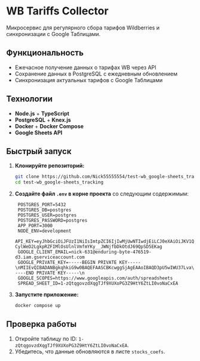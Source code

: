 # WB Tariffs Collector

Микросервис для регулярного сбора тарифов Wildberries и синхронизации с Google Таблицами.

## Функциональность

- Ежечасное получение данных о тарифах WB через API
- Сохранение данных в PostgreSQL с ежедневным обновлением
- Синхронизация актуальных тарифов с Google Таблицами

## Технологии

- **Node.js** + **TypeScript**
- **PostgreSQL** + **Knex.js**
- **Docker** + **Docker Compose**
- **Google Sheets API**

## Быстрый запуск

1. **Клонируйте репозиторий:**

   ```bash
   git clone https://github.com/Nick55555554/test-wb_google-sheets_tracking
   cd test-wb_google-sheets_tracking
   ```

2. **Создайте файл `.env` в корне проекта** со следующим содержимым:

   ```env
    POSTGRES_PORT=5432
    POSTGRES_DB=postgres
    POSTGRES_USER=postgres
    POSTGRES_PASSWORD=postgres
    APP_PORT=3000
    NODE_ENV=development
    API_KEY=eyJhbGciOiJFUzI1NiIsImtpZCI6IjIwMjUwNTIwdjEiLCJ0eXAiOiJKV1QifQ.eyJlbnQiOjEsImV4cCI6MTc2NTY3MDIyOSwiaWQiOiIwMTk3NmU0Yy1mZTgwLTc1NDAtODkyMi02NGE5ZWUzYTU4MzYiLCJpaWQiOjQ1OTExNjA5LCJvaWQiOjExMzA0NiwicyI6MTA3Mzc0MTgzMiwic2lkIjoiOTMyYzE3NmEtNTA4NS01YzZmLWJjMzMtNGU4NGNkZjU4ZDdlIiwidCI6ZmFsc2UsInVpZCI6NDU5MTE2MDl9.wDoH8FLdZu1049uPCmhx3UHaw28YJB-CylWeD2LgkpRZFIMlOsUlnlVmfmYKy__JWNjfbDkOtdJ69QpSD5EKag
    GOOGLE_CLIENT_EMAIL=nick-631@enduring-byte-476519-d3.iam.gserviceaccount.com
    GOOGLE_PRIVATE_KEY=-----BEGIN PRIVATE KEY-----\nMIIEvQIBADANBgkqhkiG9w0BAQEFAASCBKcwggSjAgEAAoIBAQD3pU5wIWU37Lva\nyuALLG70RVzAWxJy6lVq2CXeqBT06X9uIJuMFxa9vt7K4eGRMV04lcKRs+FghqyY\nxUhYiJGxNGgMhDy7hqCSeeQcuJemHrNfcdlTNqF3YJeokPKog+Ggo/MM7VOfyAAv\nByktsPjudCbilCz0L1AYn82m5ae3s/6gFNHkEEjTxGs2STPlZIm405RGvGG7z+Gm\nkTOo83ny5Ygvkg47Lv72TO3kb/rF5riK01e175dzSY/G2m7xhMut/7JWCOr0rYoZ\nj9DN3QS8OJ59Ct37HXzeZJi8q4zJ8ak4UHwBP2bXtg0WdLD3OQKxxyLgjKPz7zbi\n4pr+U8mbAgMBAAECggEAB0xwbN6XGJhaCv86rimflYRr0OF+QDPG07DOIOtMPtGY\n51p/qxfNHEeBUnJozvoo+K91Pg0SoeEmOhRqZu2TeakFPgUxswcrOVXtUqlgEs3J\n1JDK6mhsRtPqdFXdSPkmD7F1Sta9xbJDyx8HaCjUlVaIBNqAHqw8TJV9HqObF09g\nZM55pFtHeXEE9hPkIVwfHyBX2/NsbMaxHdTc8Jub9wTcuNFNK+PJ6wsI+X5X+oxI\n25DVvATriHa4C7ZOED7ocEPQz6Y6baevlvZ5q2ohEwMe17t0SXShVqfElsLJhseY\nqjQjKP1nN8j05pgrYyYQySpjbW1HtpHRsUD9jLd/7QKBgQD73iYg8qpLyGWVCOvo\nDQE06GNoJ7fpHMppjZxWphRql6qnD9cRVphHMJBK28skNNOP/d8Q89kpW7QPX801\nmqAC/fRo3YHbxZdhxOkTbfWstVh/sxbEH61yukRoshldU3Ka1KzuqCqREHmmW2yF\n0WL2HBIgWF791luDW6x9b7ur1wKBgQD7tWy+OB5fjuqtvWNdkoGeeSpkaVWrBqbZ\npLjabjjHkboE4sJYYtZ+q5EHbbq1+fHnS3RFDfIsbyjAbaHUmks2aE55dGnj7N4x\nhb+jvip6ASaEmUWtL89c38mbZPq4kOvx2nyahM+fNpy7nYhWLlMs09hRv69R+Q7c\nrAh7TRz33QKBgHWqVdPEqmxXBaX3kgZJtQubmX06OQANtD5VqvkMA7O8gTwk+Uuf\nUerINFDUl/WlPEUjzEdmNEjPD7KzBfKJ90EOlVU8ToN2rv8898pc744s9lhKOVOM\nnQJhJL5ondLsvji5LMUeCSzWLo7aXTuzE3F4sbssrcwWjZAzjsTXIyznAoGARxOB\n82zRVtZ6ejkCeAfIxkEcsWH1KOgl8UtMT5HUQrZpurt1eZPfUcGMoHZhxMUhg9iQ\nqnc3rUhuT3glvG0dU+28SxuOUygtzfoglVI7mFv+zm6heDgJ7AXdXh3zlm6F0bOK\nf++E2UaIl4nyV7OZFQ11BhCEpzcW9UU21+p8hZkCgYEAwoIvkIe/sfS8YlhA+M6+\ns8QqlndYQ0nGdkoWb3lzPF8ABZxhkJMqz3y72wGG3tCkoTm7jct2+ihVfMCTZjLs\nuBYjOgKjIYTcGjJ5mT1lXhQRuEnUsKB90AoRIx5g8MT+V7/eD0yF8+Ps3tjqYIWn\nQgP9AX5xCBc8JEk+0OgC+3Q=\n-----END PRIVATE KEY-----\n
    GOOGLE_SCOPES=https://www.googleapis.com/auth/spreadsheets
    SPREAD_SHEET_ID=1-zQtqgovzdXqgTJf9XUXoPG3Z9HtY6ZtLI0voNaCxEA
   ```

3. **Запустите приложение:**

   ```bash
   docker compose up
   ```


## Проверка работы

1. Откройте таблицу по ID: `1-zQtqgovzdXqgTJf9XUXoPG3Z9HtY6ZtLI0voNaCxEA`.
2. Убедитесь, что данные обновляются в листе `stocks_coefs`.

